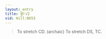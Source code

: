 ```yaml
---
layout: entry
title: སྙེང་√2
vid: Hill:0653
---
```

> To stretch CD\. (archaic) To stretch DS, TC\.



